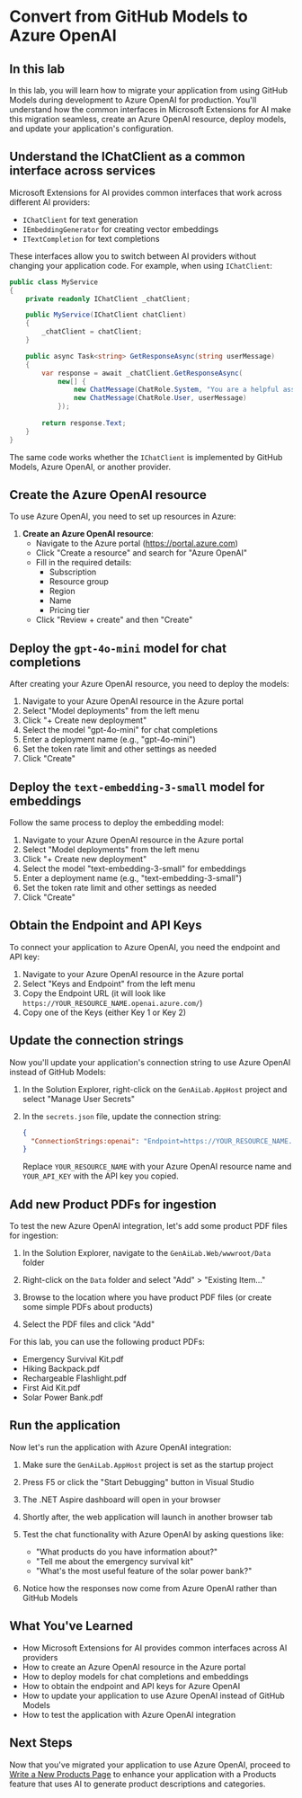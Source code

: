 # Convert from GitHub Models to Azure OpenAI

## In this lab

In this lab, you will learn how to migrate your application from using GitHub Models during development to Azure OpenAI for production. You'll understand how the common interfaces in Microsoft Extensions for AI make this migration seamless, create an Azure OpenAI resource, deploy models, and update your application's configuration.

## Understand the IChatClient as a common interface across services

Microsoft Extensions for AI provides common interfaces that work across different AI providers:

- `IChatClient` for text generation
- `IEmbeddingGenerator` for creating vector embeddings
- `ITextCompletion` for text completions

These interfaces allow you to switch between AI providers without changing your application code. For example, when using `IChatClient`:

```csharp
public class MyService
{
    private readonly IChatClient _chatClient;

    public MyService(IChatClient chatClient)
    {
        _chatClient = chatClient;
    }

    public async Task<string> GetResponseAsync(string userMessage)
    {
        var response = await _chatClient.GetResponseAsync(
            new[] {
                new ChatMessage(ChatRole.System, "You are a helpful assistant."),
                new ChatMessage(ChatRole.User, userMessage)
            });
        
        return response.Text;
    }
}
```

The same code works whether the `IChatClient` is implemented by GitHub Models, Azure OpenAI, or another provider.

## Create the Azure OpenAI resource

To use Azure OpenAI, you need to set up resources in Azure:

1. **Create an Azure OpenAI resource**:
   - Navigate to the Azure portal (<https://portal.azure.com>)
   - Click "Create a resource" and search for "Azure OpenAI"
   - Fill in the required details:
     - Subscription
     - Resource group
     - Region
     - Name
     - Pricing tier
   - Click "Review + create" and then "Create"

## Deploy the `gpt-4o-mini` model for chat completions

After creating your Azure OpenAI resource, you need to deploy the models:

1. Navigate to your Azure OpenAI resource in the Azure portal
1. Select "Model deployments" from the left menu
1. Click "+ Create new deployment"
1. Select the model "gpt-4o-mini" for chat completions
1. Enter a deployment name (e.g., "gpt-4o-mini")
1. Set the token rate limit and other settings as needed
1. Click "Create"

## Deploy the `text-embedding-3-small` model for embeddings

Follow the same process to deploy the embedding model:

1. Navigate to your Azure OpenAI resource in the Azure portal
1. Select "Model deployments" from the left menu
1. Click "+ Create new deployment"
1. Select the model "text-embedding-3-small" for embeddings
1. Enter a deployment name (e.g., "text-embedding-3-small")
1. Set the token rate limit and other settings as needed
1. Click "Create"

## Obtain the Endpoint and API Keys

To connect your application to Azure OpenAI, you need the endpoint and API key:

1. Navigate to your Azure OpenAI resource in the Azure portal
1. Select "Keys and Endpoint" from the left menu
1. Copy the Endpoint URL (it will look like `https://YOUR_RESOURCE_NAME.openai.azure.com/`)
1. Copy one of the Keys (either Key 1 or Key 2)

## Update the connection strings

Now you'll update your application's connection string to use Azure OpenAI instead of GitHub Models:

1. In the Solution Explorer, right-click on the `GenAiLab.AppHost` project and select "Manage User Secrets"

1. In the `secrets.json` file, update the connection string:

   ```json
   {
     "ConnectionStrings:openai": "Endpoint=https://YOUR_RESOURCE_NAME.openai.azure.com/;Key=YOUR_API_KEY"
   }
   ```

   Replace `YOUR_RESOURCE_NAME` with your Azure OpenAI resource name and `YOUR_API_KEY` with the API key you copied.

## Add new Product PDFs for ingestion

To test the new Azure OpenAI integration, let's add some product PDF files for ingestion:

1. In the Solution Explorer, navigate to the `GenAiLab.Web/wwwroot/Data` folder

1. Right-click on the `Data` folder and select "Add" > "Existing Item..."

1. Browse to the location where you have product PDF files (or create some simple PDFs about products)

1. Select the PDF files and click "Add"

For this lab, you can use the following product PDFs:

- Emergency Survival Kit.pdf
- Hiking Backpack.pdf
- Rechargeable Flashlight.pdf
- First Aid Kit.pdf
- Solar Power Bank.pdf

## Run the application

Now let's run the application with Azure OpenAI integration:

1. Make sure the `GenAiLab.AppHost` project is set as the startup project

1. Press F5 or click the "Start Debugging" button in Visual Studio

1. The .NET Aspire dashboard will open in your browser

1. Shortly after, the web application will launch in another browser tab

1. Test the chat functionality with Azure OpenAI by asking questions like:
   - "What products do you have information about?"
   - "Tell me about the emergency survival kit"
   - "What's the most useful feature of the solar power bank?"

1. Notice how the responses now come from Azure OpenAI rather than GitHub Models

## What You've Learned

- How Microsoft Extensions for AI provides common interfaces across AI providers
- How to create an Azure OpenAI resource in the Azure portal
- How to deploy models for chat completions and embeddings
- How to obtain the endpoint and API keys for Azure OpenAI
- How to update your application to use Azure OpenAI instead of GitHub Models
- How to test the application with Azure OpenAI integration

## Next Steps

Now that you've migrated your application to use Azure OpenAI, proceed to [Write a New Products Page](part4-products-page.md) to enhance your application with a Products feature that uses AI to generate product descriptions and categories.
